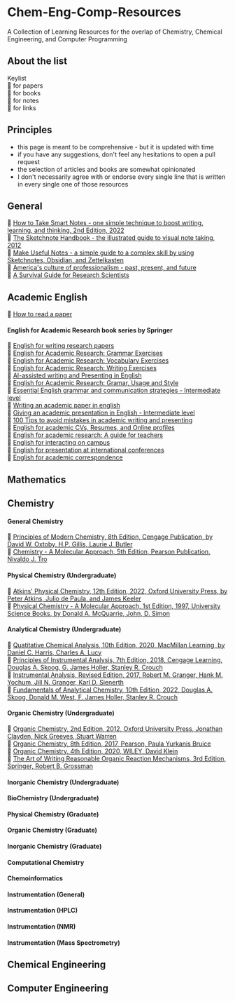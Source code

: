 # Chem-Eng-Comp-Resources
A Collection of Learning Resources for the overlap of Chemistry, Chemical Engineering, and Computer Programming

## About the list

Keylist \
:page_with_curl: for papers \
:open_book: for books \
:notebook: for notes \
:link: for links 



## Principles
- this page is meant to be comprehensive - but it is updated with time
- if you have any suggestions, don't feel any hesitations to open a pull request 
- the selection of articles and books are somewhat opinionated
- I don't necessarily agree with or endorse every single line that is written in every single one of those resources

## General

📖 [How to Take Smart Notes - one simple technique to boost writing, learning, and thinking, 2nd Edition, 2022](https://www.soenkeahrens.de/en/takesmartnotes) \
📖 [The Sketchnote Handbook - the illustrated guide to visual note taking, 2012](https://rohdesign.com/handbook) \
📖 [Make Useful Notes - a simple guide to a complex skill by using Sketchnotes, Obsidian, and Zettelkasten](https://github.com/groepl/Take-Useful-Notes) \
📖 [America's culture of professionalism - past, present, and future](https://doi.org/10.1057/9781137337153) \
📖 [A Survival Guide for Research Scientists](https://doi.org/10.1007/978-3-030-05435-9)  

## Academic English

📃 [How to read a paper](https://doi.org/10.1145/1273445.1273458) 

#### English for Academic Research book series by Springer
📖 [English for writing research papers](https://doi.org/10.1007/978-3-319-26094-5) \
📖 [English for Academic Research: Grammar Exercises](978-3-031-53167-5) \
📖 [English for Academic Research: Vocabulary Exercises](978-3-031-53170-5) \
📖 [English for Academic Research: Writing Exercises](978-3-031-53173-6) \
📖 [AI-assisted writing and Presenting in English](978-3-031-48146-8) \
📖 [English for Academic Research: Gramar, Usage and Style](https://doi.org/10.1007/978-3-031-31517-6) \
📖 [Essential English grammar and communication strategies - Intermediate level](https://doi.org/10.1007/978-3-030-95612-7) \
📖 [Writing an academic paper in english](https://doi.org/10.1007/978-3-030-95615-8) \
📖 [Giving an academic presentation in English - Intermediate level](https://doi.org/10.1007/978-3-030-95609-7) \
📖 [100 Tips to avoid mistakes in academic writing and presenting](https://doi.org/10.1007/978-3-030-44214-9) \
📖 [English for academic CVs, Resumes, and Online profiles](https://doi.org/10.1007/978-3-030-11090-1) \
📖 [English for academic research: A guide for teachers](https://doi.org/10.1007/978-3-319-32687-0) \
📖 [English for interacting on campus](https://doi.org/10.1007/978-3-319-28734-8) \
📖 [English for presentation at international conferences](https://doi.org/10.1007/978-3-319-26330-4) \
📖 [English for academic correspondence](https://doi.org/10.1007/978-3-319-26435-6) 



## Mathematics

## Chemistry

#### General Chemistry

📖 [Principles of Modern Chemistry, 8th Edition, Cengage Publication, by David W. Oxtoby, H.P. Gillis, Laurie J. Butler](https://www.cengage.uk/c/principles-of-modern-chemistry-8e-oxtoby-gillis-butler/9780357671009/) \
📖 [Chemistry - A Molecular Approach, 5th Edition, Pearson Publication, Nivaldo J. Tro](https://www.pearson.com/en-us/subject-catalog/p/chemistry-a-molecular-approach/P200000006810/9780136874201)

#### Physical Chemistry (Undergraduate)

📖 [Atkins' Physical Chemistry, 12th Edition, 2022, Oxford University Press, by Peter Atkins, Julio de Paula, and James Keeler](https://global.oup.com/ukhe/product/atkins-physical-chemistry-9780198847816?cc=gb&lang=en&) \
📖 [Physical Chemistry - A Molecular Approach, 1st Edition, 1997, University Science Books, by Donald A. McQuarrie, John, D. Simon](https://uscibooks.aip.org/books/physical-chemistry-a-molecular-approach/)

#### Analytical Chemistry (Undergraduate)

📖 [Quatitative Chemical Analysis, 10th Edition, 2020, MacMillan Learning, by Daniel C. Harris, Charles A. Lucy](https://www.macmillanlearning.com/college/us/product/Quantitative-Chemical-Analysis/p/1319164307) \
📖 [Principles of Instrumental Analysis, 7th Edition, 2018, Cengage Learning, Douglas A. Skoog, G. James Holler, Stanley R. Crouch](https://www.cengage.uk/c/principles-of-instrumental-analysis-7e-skoog-holler-crouch/9781305577213/?searchIsbn=9781305577213) \
📖 [Instrumental Analysis, Revised Edition, 2017, Robert M. Granger, Hank M. Yochum, Jill N. Granger, Karl D. Sienerth](https://global.oup.com/ushe/product/instrumental-analysis-9780190865337) \
📖 [Fundamentals of Analytical Chemistry, 10th Edition, 2022, Douglas A. Skoog, Donald M. West, F. James Holler, Stanley R. Crouch](https://www.cengage.uk/c/fundamentals-of-analytical-chemistry-10e-skoog-west-holler-crouch/9780357450390/?searchIsbn=9780357450390)

#### Organic Chemistry (Undergraduate)

📖 [Organic Chemistry, 2nd Edition, 2012, Oxford University Press, Jonathan Clayden, Nick Greeves, Stuart Warren](https://learninglink.oup.com/access/clayden2e) \
📖 [Organic Chemistry, 8th Edition, 2017, Pearson, Paula Yurkanis Bruice](https://www.pearson.com/nl/en_NL/higher-education/subject-catalogue/chemistry/bruice-organic-chemistry-8e-ge.html) \
📖 [Organic Chemistry, 4th Edition, 2020, WILEY, David Klein](https://www.wiley.com/en-us/Organic+Chemistry%2C+4th+Edition-p-9781119659594) \
📖 [The Art of Writing Reasonable Organic Reaction Mechanisms, 3rd Edition, Springer, Robert B. Grossman](https://link.springer.com/book/10.1007/978-3-030-28733-7)

#### Inorganic Chemistry (Undergraduate)

#### BioChemistry (Undergraduate)

#### Physical Chemistry (Graduate)

#### Organic Chemistry (Graduate)

#### Inorganic Chemistry (Graduate)

#### Computational Chemistry

#### Chemoinformatics

#### Instrumentation (General)

#### Instrumentation (HPLC)

#### Instrumentation (NMR)

#### Instrumentation (Mass Spectrometry)


## Chemical Engineering

## Computer Engineering
